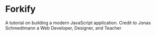 # Forkify
A tutorial on building a modern JavaScript application. Credit to Jonas Schmedtmann a Web Developer, Designer, and Teacher

